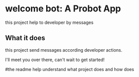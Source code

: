 # welcome bot: A Probot App

this project help to developer by messages

## What it does

this project send messages according developer actions.

I'll meet you over there, can't wait to get started!


#the readme help understand what project does and how does

